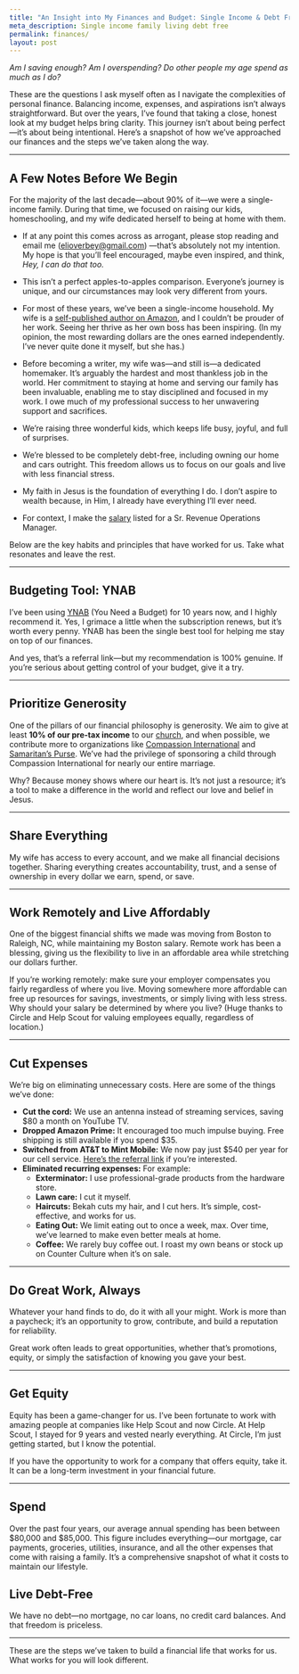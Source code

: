 ```yaml
---
title: "An Insight into My Finances and Budget: Single Income & Debt Free"
meta_description: Single income family living debt free
permalink: finances/
layout: post
---
```


*Am I saving enough? Am I overspending? Do other people my age spend as much as I do?*  

These are the questions I ask myself often as I navigate the complexities of personal finance. Balancing income, expenses, and aspirations isn’t always straightforward. But over the years, I’ve found that taking a close, honest look at my budget helps bring clarity. This journey isn’t about being perfect—it’s about being intentional. Here’s a snapshot of how we’ve approached our finances and the steps we’ve taken along the way.  

---

## A Few Notes Before We Begin  

For the majority of the last decade—about 90% of it—we were a single-income family. During that time, we focused on raising our kids, homeschooling, and my wife dedicated herself to being at home with them. 

- If at any point this comes across as arrogant, please stop reading and email me (elioverbey@gmail.com) —that’s absolutely not my intention. My hope is that you’ll feel encouraged, maybe even inspired, and think, *Hey, I can do that too.*  

- This isn’t a perfect apples-to-apples comparison. Everyone’s journey is unique, and our circumstances may look very different from yours.  

- For most of these years, we’ve been a single-income household. My wife is a [self-published author on Amazon](https://www.ynab.com/referral?ref=AE9V2wIf6fXpkQwv&utm_source=customer_referral), and I couldn’t be prouder of her work. Seeing her thrive as her own boss has been inspiring. (In my opinion, the most rewarding dollars are the ones earned independently. I’ve never quite done it myself, but she has.)  

- Before becoming a writer, my wife was—and still is—a dedicated homemaker. It’s arguably the hardest and most thankless job in the world. Her commitment to staying at home and serving our family has been invaluable, enabling me to stay disciplined and focused in my work. I owe much of my professional success to her unwavering support and sacrifices. 

- We’re raising three wonderful kids, which keeps life busy, joyful, and full of surprises.  

- We’re blessed to be completely debt-free, including owning our home and cars outright. This freedom allows us to focus on our goals and live with less financial stress.  

- My faith in Jesus is the foundation of everything I do. I don’t aspire to wealth because, in Him, I already have everything I’ll ever need.  

- For context, I make the [salary](https://www.revenueoperationsalliance.com/what-is-a-revenue-operations-managers-salary/) listed for a Sr. Revenue Operations Manager.  

Below are the key habits and principles that have worked for us. Take what resonates and leave the rest.  

---

## Budgeting Tool: YNAB  

I’ve been using [YNAB](https://www.ynab.com/referral?ref=AE9V2wIf6fXpkQwv&utm_source=customer_referral) (You Need a Budget) for 10 years now, and I highly recommend it. Yes, I grimace a little when the subscription renews, but it’s worth every penny. YNAB has been the single best tool for helping me stay on top of our finances.  

And yes, that’s a referral link—but my recommendation is 100% genuine. If you’re serious about getting control of your budget, give it a try.  

---

## Prioritize Generosity  

One of the pillars of our financial philosophy is generosity. We aim to give at least **10% of our pre-tax income** to our [church](https://kingstablenc.com/), and when possible, we contribute more to organizations like [Compassion International](https://www.compassion.com/) and [Samaritan’s Purse](https://www.samaritanspurse.org/).  We’ve had the privilege of sponsoring a child through Compassion International for nearly our entire marriage.

Why? Because money shows where our heart is. It’s not just a resource; it’s a tool to make a difference in the world and reflect our love and belief in Jesus.  

---

## Share Everything  

My wife has access to every account, and we make all financial decisions together. Sharing everything creates accountability, trust, and a sense of ownership in every dollar we earn, spend, or save.  

---

## Work Remotely and Live Affordably  

One of the biggest financial shifts we made was moving from Boston to Raleigh, NC, while maintaining my Boston salary. Remote work has been a blessing, giving us the flexibility to live in an affordable area while stretching our dollars further.  

If you’re working remotely: make sure your employer compensates you fairly regardless of where you live. Moving somewhere more affordable can free up resources for savings, investments, or simply living with less stress. Why should your salary be determined by where you live? (Huge thanks to Circle and Help Scout for valuing employees equally, regardless of location.)

---

## Cut Expenses  

We’re big on eliminating unnecessary costs. Here are some of the things we’ve done:  

- **Cut the cord:** We use an antenna instead of streaming services, saving $80 a month on YouTube TV.  
- **Dropped Amazon Prime:** It encouraged too much impulse buying. Free shipping is still available if you spend $35. 
- **Switched from AT&T to Mint Mobile:** We now pay just $540 per year for our cell service. [Here’s the referral link](http://fbuy.me/u2x-3) if you’re interested.
- **Eliminated recurring expenses:** For example:  
  - **Exterminator:** I use professional-grade products from the hardware store.  
  - **Lawn care:** I cut it myself.
  - **Haircuts:** Bekah cuts my hair, and I cut hers. It’s simple, cost-effective, and works for us.  
  - **Eating Out:** We limit eating out to once a week, max. Over time, we’ve learned to make even better meals at home.  
  - **Coffee:** We rarely buy coffee out. I roast my own beans or stock up on Counter Culture when it’s on sale.    

---

## Do Great Work, Always  

Whatever your hand finds to do, do it with all your might. Work is more than a paycheck; it’s an opportunity to grow, contribute, and build a reputation for reliability.  

Great work often leads to great opportunities, whether that’s promotions, equity, or simply the satisfaction of knowing you gave your best.  

---

## Get Equity  

Equity has been a game-changer for us. I’ve been fortunate to work with amazing people at companies like Help Scout and now Circle. At Help Scout, I stayed for 9 years and vested nearly everything. At Circle, I’m just getting started, but I know the potential.  

If you have the opportunity to work for a company that offers equity, take it. It can be a long-term investment in your financial future.  

---

## Spend
Over the past four years, our average annual spending has been between $80,000 and $85,000. This figure includes everything—our mortgage, car payments, groceries, utilities, insurance, and all the other expenses that come with raising a family. It’s a comprehensive snapshot of what it costs to maintain our lifestyle. 

## Live Debt-Free  
We have no debt—no mortgage, no car loans, no credit card balances. And that freedom is priceless. 

---

These are the steps we’ve taken to build a financial life that works for us. What works for you will look different.
